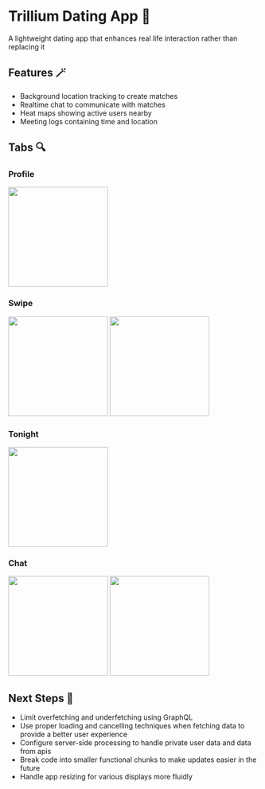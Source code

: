 # Trillium Dating App 🌼

A lightweight dating app that enhances real life interaction rather than replacing it

## Features 🪄

- Background location tracking to create matches
- Realtime chat to communicate with matches
- Heat maps showing active users nearby
- Meeting logs containing time and location

## Tabs 🔍

### Profile

<p float="left">
  <img src="https://github.com/JakeNizio/trilium/assets/15017284/4476bdbe-6ee4-4bff-8584-d8b85e6490f5" width="200" />
</p>

### Swipe

<p float="left">
  <img src="https://github.com/JakeNizio/trilium/assets/15017284/d16f59ed-1fca-45ca-88c8-c92b5e9dd82b" width="200" />
  <img src="https://github.com/JakeNizio/trilium/assets/15017284/5a5747fe-cd1a-4c6f-9010-71541d55974a" width="200" /> 
</p>

### Tonight

<p float="left">
  <img src="https://github.com/JakeNizio/trilium/assets/15017284/066f05ec-62eb-4f38-94ae-b88250e82a6c" width="200" />
</p>

### Chat

<p float="left">
  <img src="https://github.com/JakeNizio/trilium/assets/15017284/4964ce60-ba3a-460d-8d9a-057ec62b769f" width="200" />
  <img src="https://github.com/JakeNizio/trilium/assets/15017284/9cff35f4-207c-4257-957c-338544b35732" width="200" /> 
</p>

## Next Steps 🔨

- Limit overfetching and underfetching using GraphQL
- Use proper loading and cancelling techniques when fetching data to provide a better user experience
- Configure server-side processing to handle private user data and data from apis
- Break code into smaller functional chunks to make updates easier in the future
- Handle app resizing for various displays more fluidly



